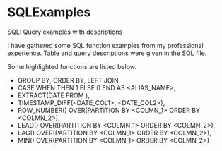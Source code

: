# SQLExamples
SQL: Query examples with descriptions

I have gathered some SQL function examples from my professional experience. Table and query descriptions were given in the SQL file. 

Some highlighted functions are listed below. 

- GROUP BY, ORDER BY, LEFT JOIN,
- CASE WHEN <Condition> THEN 1 ELSE 0 END AS <ALIAS_NAME>,
- EXTRACT(DATE FROM <DATE COL>),
- TIMESTAMP_DIFF(<DATE_COL1>, <DATE_COL2>),
- ROW_NUMBER() OVER(PARTITION BY <COLMN_1> ORDER BY <COLMN_2>),
- LEAD() OVER(PARTITION BY <COLMN_1> ORDER BY <COLMN_2>),
- LAG() OVER(PARTITION BY <COLMN_1> ORDER BY <COLMN_2>),
- MIN() OVER(PARTITION BY <COLMN_1> ORDER BY <COLMN_2>)

